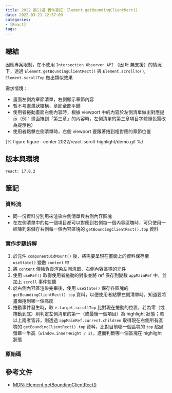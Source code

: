 ```yaml
---
title: 2022 第11週 實作筆記：Element.getBoundingClientRect()
date: 2022-03-21 22:57:09
categories:
- [React]
tags:
---
```


## 總結
因應專案限制，在不使用 `Intersection Observer API` （因 IE 無支援）的情況下，透過 `Element.getBoundingClientRect()` 與 `Element.scrollTo()`, `Element.scrollTop` 做出類似效果

需求情境：
- 畫面左側為章節清單，右側顯示章節內容
- 暫不考慮巢狀結構，章節全部平鋪
- 使用者捲動畫面右側內容時，根據 viewport 中的內容於左側清單做出對應提示（例：畫面捲到「第三章」的內容時，左側清單的第三章項目字體顏色需改為提示色）
- 使用者點擊左側清單時，右側 viewport 要跟著捲到相對應的章節位置

{% figure figure--center 2022/react-scroll-highlight/demo.gif %}

## 版本與環境
```
react: 17.0.2
```

## 筆記
### 資料流
- 同一份資料分別用來渲染左側清單與右側內容區塊
- 在左側清單中的每一個項目都可以對應到右側每一個內容區塊時，可只使用一維陣列來儲存右側每一個內容區塊的 `getBoundingClientRect().top` 資料

### 實作步驟拆解
1. 於元件 `componentDidMount()` 後，將需要呈現在畫面上的資料保存至 `useState()` 變數 `content` 中
2. 將 `content` 傳給負責渲染左測清單、右側內容區塊的元件
3. 使用 `useRef()` 取得使用者捲動的對象並將 ref 保存到變數 `appMainRef` 中，並加上 `scroll` 事件監聽
4. 於右側內容區渲染完畢後，使用 `useState()` 保存各區塊的 `getBoundingClientRect().top` 資料，以便使用者點擊左側清單時，知道要將畫面捲到哪一個高度
5. 捲動事件發生時，取 `e.target.scrollTop` 比對現在捲動的位置，若為零（或捲動到底）則判定左側清單的第一（或最後一個項目）為 highlight 狀態；若以上兩者皆非，則透過 `appMainRef.current.children` 取得現在右側所有區塊的 `getBoundingClientRect().top` 資料，比對目前哪一個區塊的 `top` 超過螢幕一半高（`window.innerHeight / 2`），進而判斷哪一個區塊在 highlight 狀態

### 原始碼

<script src="https://gist.github.com/tzynwang/5b41a09f034172216a8b67e16d4ac218.js"></script>


## 參考文件
- [MDN: Element.getBoundingClientRect()](https://developer.mozilla.org/en-US/docs/Web/API/Element/getBoundingClientRect)